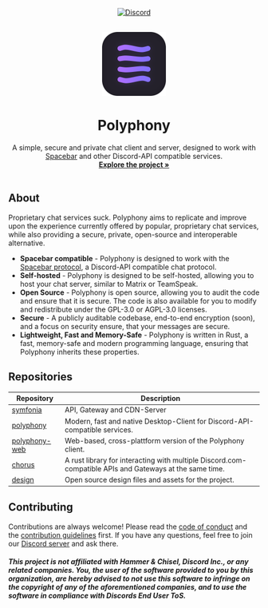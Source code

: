 <div align="center">

[![Discord]][Discord-invite]
</br>
<a name="readme-top"></a>

<!-- PROJECT LOGO -->
<br />
<div align="center">
  <a href="https://github.com/polyphony-chat/polyphony">
    <img src="https://raw.githubusercontent.com/polyphony-chat/.github/main/polyphony-2-4-8bit.png" alt="Logo" width="128" height="128">
  </a>

<h1 align="center">Polyphony</h3>

  <p align="center">
    A simple, secure and private chat client and server, designed to work with <a href="https://github.com/spacebarchat">Spacebar</a> and
    other Discord-API compatible services.
    <br />
    <a href="https://github.com/orgs/polyphony-chat/repositories"><strong>Explore the project »</strong></a>
    <br />
    <br />
  </p>
</div>
</div>

<!-- ABOUT THE PROJECT -->

## About

Proprietary chat services suck. Polyphony aims to replicate and improve upon the experience currently
offered by popular, proprietary chat services, while also providing a secure, private, open-source
and interoperable alternative.

- **Spacebar compatible** - Polyphony is designed to work with the [Spacebar protocol](https://github.com/spacebarchat), a Discord-API compatible chat protocol.
- **Self-hosted** - Polyphony is designed to be self-hosted, allowing you to host your chat server, similar to Matrix or TeamSpeak.
- **Open Source** - Polyphony is open source, allowing you to audit the code and ensure that it is secure. The code is also available for you to modify and redistribute under the GPL-3.0 or AGPL-3.0 licenses.
- **Secure** - A publicly auditable codebase, end-to-end encryption (soon), and a focus on security ensure, that your messages are secure.
- **Lightweight, Fast and Memory-Safe** - Polyphony is written in Rust, a fast, memory-safe and modern programming language, ensuring that Polyphony inherits these properties.

## Repositories

| Repository                                                       | Description                                                                                             |
| ---------------------------------------------------------------- | ------------------------------------------------------------------------------------------------------- |
| [symfonia](https://github.com/polyphony-chat/symfonia)           | API, Gateway and CDN-Server                                                                             |
| [polyphony](https://github.com/polyphony-chat/polyphony)         | Modern, fast and native Desktop-Client for Discord-API-compatible services.                             |
| [polyphony-web](https://github.com/polyphony-chat/polyphony-web) | Web-based, cross-plattform version of the Polyphony client.                                             |
| [chorus](https://github.com/polyphony-chat/chorus)               | A rust library for interacting with multiple Discord.com-compatible APIs and Gateways at the same time. |
| [design](https://github.com/polyphony-chat/design)               | Open source design files and assets for the project.                                                    |

## Contributing

Contributions are always welcome! Please read the [code of conduct](https://github.com/polyphony-chat/.github/blob/main/CODE_OF_CONDUCT.md) and the [contribution guidelines](https://github.com/polyphony-chat/.github/blob/main/CONTRIBUTION_GUIDELINES.md) first. If you have any questions, feel free to join our [Discord server][Discord-invite] and ask there.

##### This project is not affiliated with Hammer & Chisel, Discord Inc., or any related companies. You, the user of the software provided to you by this organization, are hereby advised to not use this software to infringe on the copyright of any of the aforementioned companies, and to use the software in compliance with Discords End User ToS.

[Discord]: https://dcbadge.vercel.app/api/server/m3FpcapGDD?style=flat
[Discord-invite]: https://discord.com/invite/m3FpcapGDD
